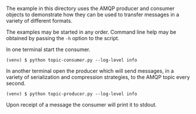 The example in this directory uses the AMQP producer and consumer objects
to demonstrate how they can be used to transfer messages in a variety of
different formats.

The examples may be started in any order. Command line help may be obtained
by passing the ``-h`` option to the script.

In one terminal start the consumer.

```console
(venv) $ python topic-consumer.py --log-level info
```

In another terminal open the producer which will send messages, in a variety
of serialization and compression strategies, to the AMQP topic every second.

```console
(venv) $ python topic-producer.py --log-level info
```

Upon receipt of a message the consumer will print it to stdout.
